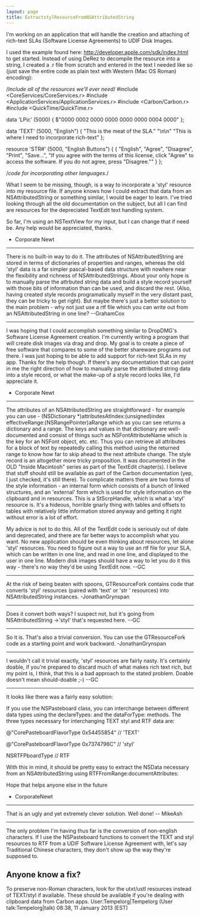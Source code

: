 ```yaml
---
layout: page
title: ExtractstylResourceFromNSAttributedString
---
```


I'm working on an application that will handle the creation and attaching of rich-text SLAs (Software License Agreements) to UDIF Disk Images.

I used the example found here: http://developer.apple.com/sdk/index.html to get started.  Instead of using DeRez to decompile the resource into a string, I created a .r file from scratch and entered in the text I needed like so (just save the entire code as plain text with Western (Mac OS Roman) encoding):

    

/*Include all of the resources we'll ever need*/
#include <CoreServices/CoreServices.r>
#include <ApplicationServices/ApplicationServices.r>
#include <Carbon/Carbon.r>
#include <QuickTime/QuickTime.r>

data 'LPic' (5000) {
	$"0000 0002 0000 0000 0000 0000 0004 0000"
};


data 'TEXT' (5000, "English") {
	"This is the meat of the SLA."
	"\n\n"
	"This is where I need to incorporate rich-text"
};

resource 'STR#' (5000, "English Buttons") {
    {   "English",
        "Agree",
        "Disagree",
        "Print",
        "Save...",
        "If you agree with the terms of this license, click \"Agree\" to access the software.  If you do not agree, press \"Disagree.\""
    }
};


/*code for incorporating other languages.*/



What I seem to be missing, though, is a way to incorporate a 'styl' resource into my resource file.  If anyone knows how I could extract that data from an NSAttributedString or something similar, I would be eager to learn.  I've tried looking through all the old documentation on the subject, but all I can find are resources for the depreciated TextEdit text handling system.

So far, I'm using an NSTextView for my input, but I can change that if need be.  Any help would be appreciated, thanks.

- Corporate Newt

----

There is no built-in way to do it. The attributes of NSAttributedString are stored in terms of dictionaries of properties and ranges, whereas the old 'styl' data is a far simpler pascal-based data structure with nowhere near the flexibility and richness of NSAttributedStrings. About your only hope is to manually parse the attrbuted string data and build a style record yourself with those bits of information than can be used, and discard the rest. (Also, having created style records programatically myself in the very distant past, they can be tricky to get right). But maybe there's just a better solution to the main problem - why not just use a rtf file which you can write out from an NSAttributedString in one line? --GrahamCox

----

I was hoping that I could accomplish something similar to DropDMG's Software License Agreement creation.  I'm currently writing a program that will create disk images via drag and drop.  My goal is to create a piece of free software that compares to some of the better shareware programs out there.  I was just hoping to be able to add support for rich-text SLAs in my app.  Thanks for the help though.  If there's any documentation that can point in me the right direction of how to manually parse the attributed string data into a style record, or what the make-up of a style record looks like, I'd appreciate it.

- Corporate Newt

----

The attributes of an NSAttributedString are straightforward - for example you can use     - (NSDictionary *)attributesAtIndex:(unsigned)index effectiveRange:(NSRangePointer)aRange which as you can see returns a dictionary and a range. The keys and values in that dictionary are well-documented and consist of things such as     NSFontAttributeName which is the key for an NSFont object, etc. etc. Thus you can retrieve all attributes for a block of text by repeatedly calling this method using the returned range to know how far to skip ahead to the next attribute change. The style record is an altogether more tricky proposition. It was documented in the OLD "Inside Macintosh" series as part of the TextEdit chapter(s). I believe that stuff should still be available as part of the Carbon documentation (yep, I just checked, it's still there). To complicate matters there are two forms of the style information - an internal form which consists of a bunch of linked structures, and an 'external' form which is used for style information on the clipboard and in resources. This is a     StScrpHandle, which is what a 'styl' resource is. It's a hideous, horrible gnarly thing with tables and offsets to tables with relatively little information stored anyway and getting it right without error is a lot of effort.

My advice is not to do this. All of the TextEdit code is seriously out of date and deprecated, and there are far better ways to accomplish what you want. No new application should be even thinking about resources, let alone 'styl' resources. You need to figure out a way to use an rtf file for your SLA, which can be written in one line, and read in one line, and displayed to the user in one line. Modern disk images should have a way to let you do it this way - there's no way they'd be using TextEdit now. --GC

----

At the risk of being beaten with spoons, GTResourceFork contains code that converts 'styl' resources (paired with 'text' or 'str ' resources) into NSAttributedString instances. -JonathanGrynspan

----

Does it convert both ways? I suspect not, but it's going from NSAttributedString ->'styl' that's requested here. --GC

----

So it is. That's also a trivial conversion. You can use the GTResourceFork code as a starting point and work backward. -JonathanGrynspan

----

I wouldn't call it trivial exactly, 'styl' resources are fairly nasty. It's certainly doable, if you're prepared to discard much of what makes rich text rich, but my point is, I think, that this is a bad approach to the stated problem. Doable doesn't mean should-doable ;-) --GC

----

It looks like there was a fairly easy solution:

If you use the NSPasteboard class, you can interchange between different data types using the declareTypes: and the dataForType: methods.  The three types necessary for interchanging TEXT styl and RTF data are:

    
@"CorePasteboardFlavorType 0x54455854"   // 'TEXT'

@"CorePasteboardFlavorType 0x7374796C"   // 'styl'

NSRTFPboardType                         //  RTF


With this in mind, it should be pretty easy to extract the NSData necessary from an NSAttributedString using RTFFromRange:documentAttributes:

Hope that helps anyone else in the future

- CorporateNewt

----
That is an ugly and yet extremely clever solution. Well done! -- MikeAsh

----
The only problem I'm having thus far is the conversion of non-english characters.  If I use the NSPasteboard functions to convert the TEXT and styl resources to RTF from a UDIF Software License Agreement with, let's say Traditional Chinese characters, they don't show up the way they're supposed to.

Anyone know a fix?
----
To preserve non-Roman characters, look for the utxt/ustl resources instead of TEXT/styl if available. These should be available if you're dealing with clipboard data from Carbon apps. User:Tempelorg|Tempelorg (User talk:Tempelorg|talk) 08:38, 11 January 2013 (EST)

